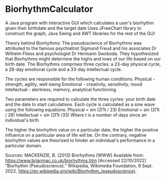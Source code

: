 # BiorhythmCalculator
A Java program with interactive GUI which calculates a user's biorhythm given their birthdate and the target date
Uses JFreeChart library to construct the graph, Java Swing and AWT libraries for the rest of the GUI

Theory behind Biorhythms:
The pseudoscience of Biorhythms was attributed to the famous psychiatrist Sigmund Freud and his associates Dr Wilhelm Fliess and psychologist Dr Hermann Swoboda. They hypothesized that Biorhythms might determine the highs and lows of our life based on our birth date. The Biorhythms comprises three cycles: a 23-day physical cycle, a 28-day emotional cycle and a 33-day intellectual cycle.

The cycles are responsible for the following human conditions:
Physical - strength, agility, well-being
Emotional - creativity, sensitivity, mood
Intellectual - alertness, memory, analytical functioning

Two parameters are required to calculate the three cycles: your birth date and the date to start calculations. Each cycle is calculated as a sine wave using the following equations:
Physical = sin (2Πt / 23)
Emotional = sin (2Πt / 28)
Intellectual = sin (2Πt /33)
Where t is a number of days since an individual's birth

The higher the biorhythm value on a particular date, the higher the positive influence on a particular area of life will be.
On the contrary, negative biorhythm values are theorized to hinder an individual's performance in a particular domain.

Sources:
MACKENZIE, B. (2013) Biorhythms [WWW] Available from: https://www.brianmac.co.uk/biorhythms.htm [Accessed 22/10/2022]
“Biorhythm (Pseudoscience).” Wikipedia, Wikimedia Foundation, 9 Sept. 2022, https://en.wikipedia.org/wiki/Biorhythm_(pseudoscience). 
